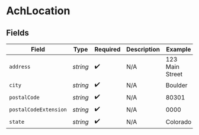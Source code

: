 # AchLocation


## Fields

| Field                 | Type                  | Required              | Description           | Example               |
| --------------------- | --------------------- | --------------------- | --------------------- | --------------------- |
| `address`             | *string*              | :heavy_check_mark:    | N/A                   | 123 Main Street       |
| `city`                | *string*              | :heavy_check_mark:    | N/A                   | Boulder               |
| `postalCode`          | *string*              | :heavy_check_mark:    | N/A                   | 80301                 |
| `postalCodeExtension` | *string*              | :heavy_check_mark:    | N/A                   | 0000                  |
| `state`               | *string*              | :heavy_check_mark:    | N/A                   | Colorado              |